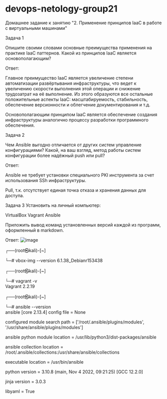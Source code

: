 # devops-netology-group21
Домашнее задание к занятию "2. Применение принципов IaaC в работе с виртуальными машинами"

Задача 1

Опишите своими словами основные преимущества применения на практике IaaC паттернов.
Какой из принципов IaaC является основополагающим?


Ответ:

Главное преимущество IaaC является увеличение степени автоматизации развёртывания инфраструктуры, что ведет к увеличению скорости выполнения этой операции и снижение трудозатрат на её выполнение. Из этого образуются все остальные положительные аспекты IaaC: масштабируемость, стабильность, обеспечение версионности и облегчение документирования и т.д.


Основополагающим принципом IaaC является обеспечение создания инфраструктуры аналогично процессу разработки программного обеспечения.



Задача 2

Чем Ansible выгодно отличается от других систем управление конфигурациями?
Какой, на ваш взгляд, метод работы систем конфигурации более надёжный push или pull?


Ответ:

Ansible не требует установки  специального PKI инструмента за счет использования SSh инфраструктуры.

Pull, т.к. отсутствует единая точка отказа и хранения данных для доступа.



Задача 3
Установить на личный компьютер:

VirtualBox
Vagrant
Ansible

Приложить вывод команд установленных версий каждой из программ, оформленный в markdown.

Ответ:
![image](https://user-images.githubusercontent.com/109209673/201516848-ff30f8c9-7ca3-4162-b557-8b0e725e9e1c.png)

┌──(root㉿kali)-[~] 

└─# vbox-img --version
6.1.38_Debianr153438
                                                                             
┌──(root㉿kali)-[~]

└─# vagrant -v        
Vagrant 2.2.19
                                                                             
┌──(root㉿kali)-[~]
 
└─# ansible --version          
ansible [core 2.13.4]
 config file = None
 
 configured module search path = ['/root/.ansible/plugins/modules', '/usr/share/ansible/plugins/modules']
 
 ansible python module location = /usr/lib/python3/dist-packages/ansible
 
 ansible collection location = /root/.ansible/collections:/usr/share/ansible/collections
 
 executable location = /usr/bin/ansible
 
 python version = 3.10.8 (main, Nov  4 2022, 09:21:25) [GCC 12.2.0]
 
 jinja version = 3.0.3
 
 libyaml = True 

